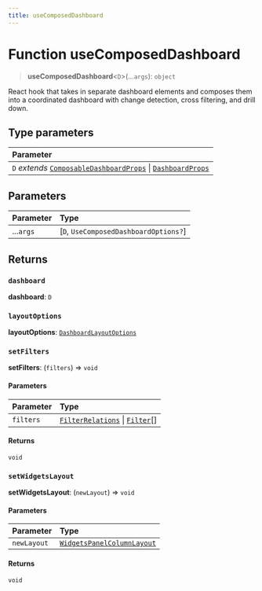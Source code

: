 ```yaml
---
title: useComposedDashboard
---
```


# Function useComposedDashboard <Badge type="alpha" text="Alpha" />

> **useComposedDashboard**<`D`>(...`args`): `object`

React hook that takes in separate dashboard elements and
composes them into a coordinated dashboard with change detection, cross filtering, and drill down.

## Type parameters

| Parameter |
| :------ |
| `D` *extends* [`ComposableDashboardProps`](../type-aliases/type-alias.ComposableDashboardProps.md) \| [`DashboardProps`](../interfaces/interface.DashboardProps.md) |

## Parameters

| Parameter | Type |
| :------ | :------ |
| ...`args` | [`D`, `UseComposedDashboardOptions?`] |

## Returns

### `dashboard`

**dashboard**: `D`

### `layoutOptions`

**layoutOptions**: [`DashboardLayoutOptions`](../interfaces/interface.DashboardLayoutOptions.md)

### `setFilters`

**setFilters**: (`filters`) => `void`

#### Parameters

| Parameter | Type |
| :------ | :------ |
| `filters` | [`FilterRelations`](../../sdk-data/interfaces/interface.FilterRelations.md) \| [`Filter`](../../sdk-data/interfaces/interface.Filter.md)[] |

#### Returns

`void`

### `setWidgetsLayout`

**setWidgetsLayout**: (`newLayout`) => `void`

#### Parameters

| Parameter | Type |
| :------ | :------ |
| `newLayout` | [`WidgetsPanelColumnLayout`](../interfaces/interface.WidgetsPanelColumnLayout.md) |

#### Returns

`void`
